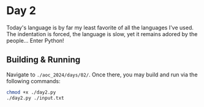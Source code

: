 # Day 2

Today's language is by far my least favorite of all the languages I've used. 
The indentation is forced, the language is slow, yet it remains adored by the 
people... Enter Python!

## Building & Running

Navigate to `./aoc_2024/days/02/`. Once there, you may build and run via the following commands:

```bash
chmod +x ./day2.py
./day2.py ./input.txt
```
